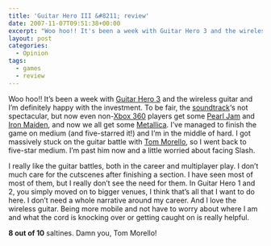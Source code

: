 ```yaml
---
title: 'Guitar Hero III &#8211; review'
date: 2007-11-07T09:51:38+00:00
excerpt: "Woo hoo!! It's been a week with Guitar Hero 3 and the wireless guitar and I'm definitely happy with the investment."
layout: post
categories:
  - Opinion
tags:
  - games
  - review
---
```

Woo hoo!! It&#8217;s been a week with [Guitar Hero 3](http://en.wikipedia.org/wiki/Guitar_Hero_III:_Legends_of_Rock) and the wireless guitar and I&#8217;m definitely happy with the investment. To be fair, the [soundtrack](http://en.wikipedia.org/wiki/List_of_songs_in_Guitar_Hero_III:_Legends_of_Rock)&#8216;s not spectacular, but now even non-[Xbox 360](http://en.wikipedia.org/wiki/List_of_songs_in_Guitar_Hero_II#Main_setlist) players get some [Pearl Jam](http://en.wikipedia.org/wiki/Even_Flow) and [Iron Maiden](http://en.wikipedia.org/wiki/The_Number_of_the_Beast_%28song%29), and now we all get some [Metallica](http://en.wikipedia.org/wiki/One_%28Metallica_song%29). I&#8217;ve managed to finish the game on medium (and five-starred it!) and I&#8217;m in the middle of hard. I got massively stuck on the guitar battle with [Tom Morello](http://en.wikipedia.org/wiki/Tom_Morello), so I went back to five-star medium. I&#8217;m past him now and a little worried about facing Slash.

I really like the guitar battles, both in the career and multiplayer play. I don&#8217;t much care for the cutscenes after finishing a section. I have seen most of most of them, but I really don&#8217;t see the need for them. In Guitar Hero 1 and 2, you simply moved on to bigger venues, I think that&#8217;s all that I want to do here. I don&#8217;t need a whole narrative around my career. And I love the wireless guitar. Being more mobile and not have to worry about where I am and what the cord is knocking over or getting caught on is really helpful.

**8 out of 10** saltines. Damn you, Tom Morello!